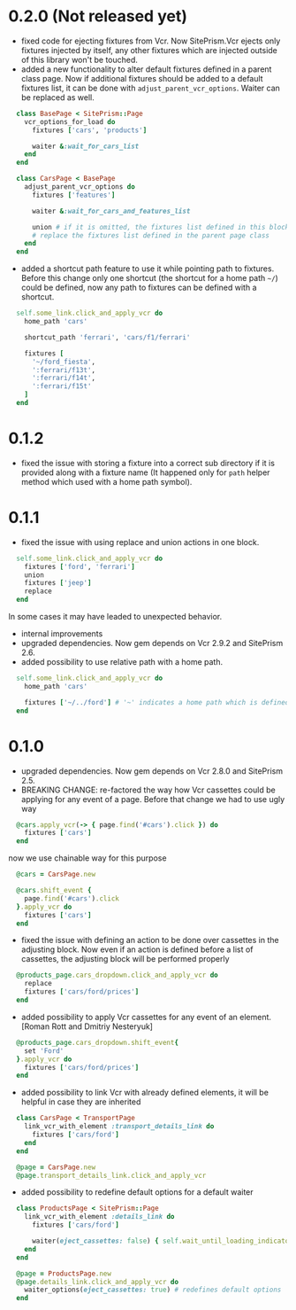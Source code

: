# 0.2.0 (Not released yet)

  * fixed code for ejecting fixtures from Vcr. Now SitePrism.Vcr ejects only fixtures injected by itself, any other fixtures which are injected outside of this library won't be touched.
  * added a new functionality to alter default fixtures defined in a parent class page. Now if additional fixtures should be added to a default fixtures list, it can be done with `adjust_parent_vcr_options`. Waiter can be replaced as well.

  ```ruby
    class BasePage < SitePrism::Page
      vcr_options_for_load do
        fixtures ['cars', 'products']

        waiter &:wait_for_cars_list
      end
    end

    class CarsPage < BasePage
      adjust_parent_vcr_options do
        fixtures ['features']

        waiter &:wait_for_cars_and_features_list

        union # if it is omitted, the fixtures list defined in this block will
        # replace the fixtures list defined in the parent page class
      end
    end
  ```

  * added a shortcut path feature to use it while pointing path to fixtures. Before this change only one shortcut (the shortcut for a home path `~/`) could be defined, now any path to fixtures can be defined with a shortcut.

  ```ruby
    self.some_link.click_and_apply_vcr do
      home_path 'cars'

      shortcut_path 'ferrari', 'cars/f1/ferrari'

      fixtures [
        '~/ford_fiesta',
        ':ferrari/f13t',
        ':ferrari/f14t',
        ':ferrari/f15t'
      ]
    end
  ```

# 0.1.2

  * fixed the issue with storing a fixture into a correct sub directory if it is provided along with a fixture name (It happened only for `path` helper method which used with a home path symbol).

# 0.1.1

  * fixed the issue with using replace and union actions in one block.

  ```ruby
    self.some_link.click_and_apply_vcr do
      fixtures ['ford', 'ferrari']
      union
      fixtures ['jeep']
      replace
    end
  ```

  In some cases it may have leaded to unexpected behavior.
  * internal improvements
  * upgraded dependencies. Now gem depends on Vcr 2.9.2 and SitePrism 2.6.
  * added possibility to use relative path with a home path.

  ```ruby
    self.some_link.click_and_apply_vcr do
      home_path 'cars'

      fixtures ['~/../ford'] # '~' indicates a home path which is defined above in this block
    end
  ```

# 0.1.0

  * upgraded dependencies. Now gem depends on Vcr 2.8.0 and SitePrism 2.5.
  * BREAKING CHANGE: re-factored the way how Vcr cassettes could be applying for any event of a page.
    Before that change we had to use ugly way

  ```ruby
    @cars.apply_vcr(-> { page.find('#cars').click }) do
      fixtures ['cars']
    end
  ```

  now we use chainable way for this purpose

  ```ruby
    @cars = CarsPage.new

    @cars.shift_event {
      page.find('#cars').click
    }.apply_vcr do
      fixtures ['cars']
    end
  ```

  * fixed the issue with defining an action to be done over cassettes in the adjusting block. Now even if an action is defined before a list of cassettes, the adjusting block will be performed properly

  ```ruby
    @products_page.cars_dropdown.click_and_apply_vcr do
      replace
      fixtures ['cars/ford/prices']
    end
  ```

  * added possibility to apply Vcr cassettes for any event of an element. [Roman Rott and Dmitriy Nesteryuk]

  ```ruby
    @products_page.cars_dropdown.shift_event{
      set 'Ford'
    }.apply_vcr do
      fixtures ['cars/ford/prices']
    end
  ```

  * added possibility to link Vcr with already defined elements, it will be helpful in case they are inherited

  ```ruby
    class CarsPage < TransportPage
      link_vcr_with_element :transport_details_link do
        fixtures ['cars/ford']
      end
    end

    @page = CarsPage.new
    @page.transport_details_link.click_and_apply_vcr
  ```

  * added possibility to redefine default options for a default waiter

  ```ruby
    class ProductsPage < SitePrism::Page
      link_vcr_with_element :details_link do
        fixtures ['cars/ford']

        waiter(eject_cassettes: false) { self.wait_until_loading_indicator_invisible } # default waiter with options
      end
    end

    @page = ProductsPage.new
    @page.details_link.click_and_apply_vcr do
      waiter_options(eject_cassettes: true) # redefines default options
    end
  ```
